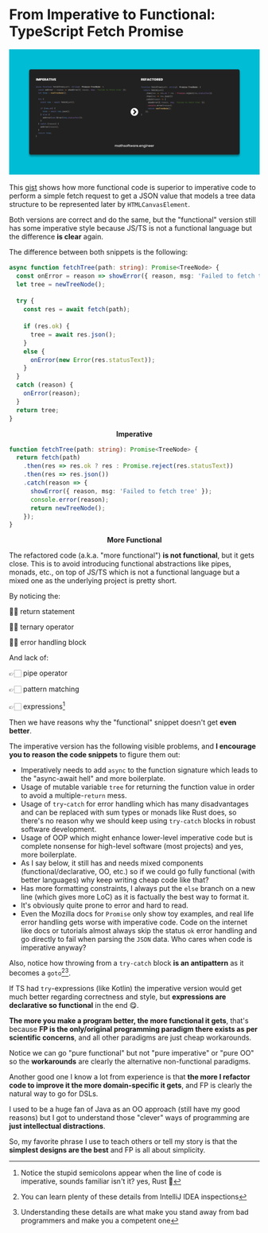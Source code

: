 <!-- Copyright (c) 2022-present Tobias Briones. All rights reserved. -->
<!-- SPDX-License-Identifier: CC-BY-4.0 -->
<!-- This file is part of https://github.com/tobiasbriones/blog -->

# From Imperative to Functional: TypeScript Fetch Promise

![From Imperative to Functional: TypeScript Fetch Promise](from-imperative-to-functional-.-typescript-fetch-promise.png)

This
[gist](https://gist.github.com/tobiasbriones/544350fc301ffe32c1dd64d2f6ec6d81)
shows how more functional code is superior to imperative code to
perform a simple fetch request to get a JSON value that models a tree data
structure to be represented later by `HTMLCanvasElement`.

Both versions are correct and do the same, but the "functional" version
still has some imperative style because JS/TS is not a functional language but
the difference **is clear** again.

The difference between both snippets is the following:

```ts
async function fetchTree(path: string): Promise<TreeNode> {
  const onError = reason => showError({ reason, msg: 'Failed to fetch tree' });
  let tree = newTreeNode();

  try {
    const res = await fetch(path);

    if (res.ok) {
      tree = await res.json();
    }
    else {
      onError(new Error(res.statusText));
    }
  }
  catch (reason) {
    onError(reason);
  }
  return tree;
}
```

<figcaption>
<p align="center"><strong>Imperative</strong></p>
</figcaption>


```ts
function fetchTree(path: string): Promise<TreeNode> {
  return fetch(path)
    .then(res => res.ok ? res : Promise.reject(res.statusText))
    .then(res => res.json())
    .catch(reason => {
      showError({ reason, msg: 'Failed to fetch tree' });
      console.error(reason);
      return newTreeNode();
    });
}
```

<figcaption>
<p align="center"><strong>More Functional</strong></p>
</figcaption>

The refactored code (a.k.a. "more functional") **is not functional**, but it 
gets close. This is to avoid introducing functional abstractions like pipes, 
monads, etc., on top of JS/TS which is not a functional language but a mixed 
one as the underlying project is pretty short.

By noticing the:

👎🏻 return statement

👎🏻 ternary operator

👎🏻 error handling block

And lack of:

👉🏻 pipe operator

👉🏻 pattern matching

👉🏻 expressions[^1]

[^1]: Notice the stupid semicolons appear when the line of code is imperative,
    sounds familiar isn't it? yes, Rust 🦀

Then we have reasons why the "functional" snippet doesn't get **even better**.

The imperative version has the following visible problems, and **I encourage 
you to reason the code snippets** to figure them out:

- Imperatively needs to add `async` to the function signature which leads to 
  the "async-await hell" and more boilerplate.
- Usage of mutable variable `tree` for returning the function value in order 
  to avoid a multiple-`return` mess.
- Usage of `try`-`catch` for error handling which has many disadvantages and 
  can be replaced with sum types or monads like Rust does, so there's no 
  reason why we should keep using `try-catch` blocks in robust software 
  development.
- Usage of OOP which might enhance lower-level imperative code but is complete 
  nonsense for high-level software (most projects) and yes, more boilerplate.
- As I say below, it still has and needs mixed components 
  (functional/declarative, OO, etc.) so if we could go fully functional 
  (with better languages) why keep writing cheap code like that?
- Has more formatting constraints, I always put the `else` branch on a new 
  line (which gives more LoC) as it is factually the best way to format it.
- It's obviously quite prone to error and hard to read.
- Even the Mozilla docs for `Promise` only show toy examples, and real life 
  error handling gets worse with imperative code. Code on the internet like 
  docs or tutorials almost always skip the status `ok` error handling and go 
  directly to fail when parsing the `JSON` data. Who cares when code is 
  imperative anyway?

Also, notice how throwing from a `try-catch` block **is an antipattern** as it
becomes a `goto`[^2][^3].

[^2]: You can learn plenty of these details from IntelliJ IDEA inspections

[^3]: Understanding these details are what make you stand away from bad 
    programmers and make you a competent one

If TS had `try`-expressions (like Kotlin) the imperative version would get
much better regarding correctness and style, but **expressions are
declarative so functional** in the end 😋.

**The more you make a program better, the more functional it gets**, that's
because **FP is the only/original programming paradigm there exists as per
scientific concerns**, and all other paradigms are just cheap workarounds.

Notice we can go "pure functional" but not "pure imperative" or "pure OO" so 
the **workarounds** are clearly the alternative non-functional paradigms.

Another good one I know a lot from experience is that **the more I refactor code
to improve it the more domain-specific it gets**, and FP is clearly the natural
way to go for DSLs.

I used to be a huge fan of Java as an OO approach (still have my good reasons) 
but I got to understand those "clever" ways of programming are **just 
intellectual distractions**.

So, my favorite phrase I use to teach others or tell my story is that the
**simplest designs are the best** and FP is all about simplicity.
